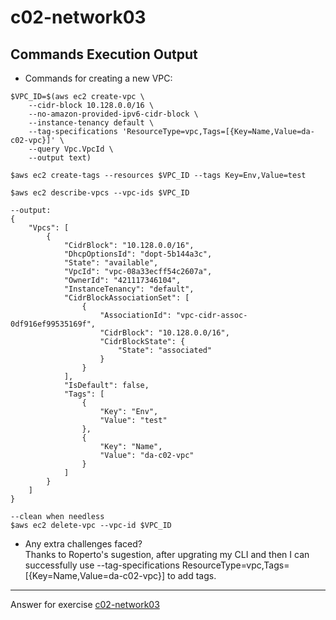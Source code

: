 # c02-network03

## Commands Execution Output

- Commands for creating a new VPC:
```CLI
$VPC_ID=$(aws ec2 create-vpc \
    --cidr-block 10.128.0.0/16 \
    --no-amazon-provided-ipv6-cidr-block \
    --instance-tenancy default \
    --tag-specifications 'ResourceType=vpc,Tags=[{Key=Name,Value=da-c02-vpc}]' \
    --query Vpc.VpcId \
    --output text)

$aws ec2 create-tags --resources $VPC_ID --tags Key=Env,Value=test

$aws ec2 describe-vpcs --vpc-ids $VPC_ID

--output:
{
    "Vpcs": [
        {
            "CidrBlock": "10.128.0.0/16",
            "DhcpOptionsId": "dopt-5b144a3c",
            "State": "available",
            "VpcId": "vpc-08a33ecff54c2607a",
            "OwnerId": "421117346104",
            "InstanceTenancy": "default",
            "CidrBlockAssociationSet": [
                {
                    "AssociationId": "vpc-cidr-assoc-0df916ef99535169f",
                    "CidrBlock": "10.128.0.0/16",
                    "CidrBlockState": {
                        "State": "associated"
                    }
                }
            ],
            "IsDefault": false,
            "Tags": [
                {
                    "Key": "Env",
                    "Value": "test"
                },
                {
                    "Key": "Name",
                    "Value": "da-c02-vpc"
                }
            ]
        }
    ]
}

--clean when needless
$aws ec2 delete-vpc --vpc-id $VPC_ID

```

- Any extra challenges faced?  
Thanks to Roperto's sugestion, after upgrating my CLI and then I can successfully use --tag-specifications ResourceType=vpc,Tags=[{Key=Name,Value=da-c02-vpc}] to add tags.

<!-- Don't change anything below this point-->
***
Answer for exercise [c02-network03](https://github.com/devopsacademyau/academy/blob/893381c6f0b69434d9e8597d3d4b1c17f9bc1371/classes/02class/exercises/c02-network03/README.md)
